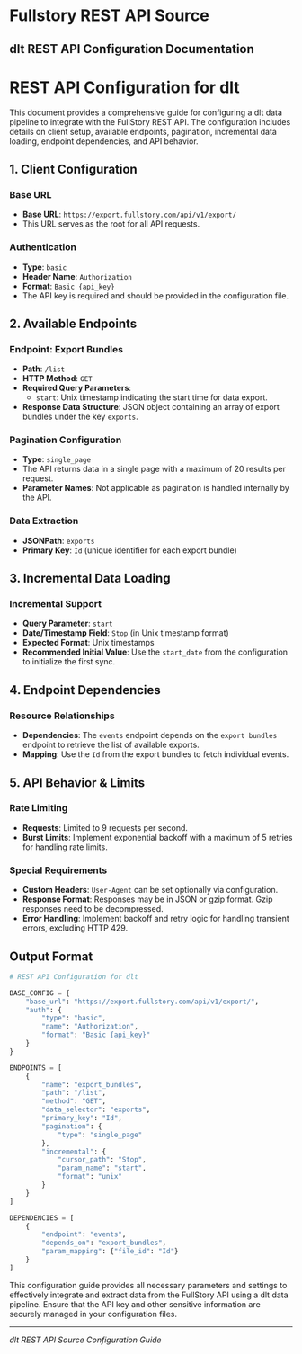 # Fullstory REST API Source

## dlt REST API Configuration Documentation

# REST API Configuration for dlt

This document provides a comprehensive guide for configuring a dlt data pipeline to integrate with the FullStory REST API. The configuration includes details on client setup, available endpoints, pagination, incremental data loading, endpoint dependencies, and API behavior.

## 1. Client Configuration

### Base URL
- **Base URL**: `https://export.fullstory.com/api/v1/export/`
- This URL serves as the root for all API requests.

### Authentication
- **Type**: `basic`
- **Header Name**: `Authorization`
- **Format**: `Basic {api_key}`
- The API key is required and should be provided in the configuration file.

## 2. Available Endpoints

### Endpoint: Export Bundles
- **Path**: `/list`
- **HTTP Method**: `GET`
- **Required Query Parameters**:
  - `start`: Unix timestamp indicating the start time for data export.
- **Response Data Structure**: JSON object containing an array of export bundles under the key `exports`.

### Pagination Configuration
- **Type**: `single_page`
- The API returns data in a single page with a maximum of 20 results per request.
- **Parameter Names**: Not applicable as pagination is handled internally by the API.

### Data Extraction
- **JSONPath**: `exports`
- **Primary Key**: `Id` (unique identifier for each export bundle)

## 3. Incremental Data Loading

### Incremental Support
- **Query Parameter**: `start`
- **Date/Timestamp Field**: `Stop` (in Unix timestamp format)
- **Expected Format**: Unix timestamps
- **Recommended Initial Value**: Use the `start_date` from the configuration to initialize the first sync.

## 4. Endpoint Dependencies

### Resource Relationships
- **Dependencies**: The `events` endpoint depends on the `export bundles` endpoint to retrieve the list of available exports.
- **Mapping**: Use the `Id` from the export bundles to fetch individual events.

## 5. API Behavior & Limits

### Rate Limiting
- **Requests**: Limited to 9 requests per second.
- **Burst Limits**: Implement exponential backoff with a maximum of 5 retries for handling rate limits.

### Special Requirements
- **Custom Headers**: `User-Agent` can be set optionally via configuration.
- **Response Format**: Responses may be in JSON or gzip format. Gzip responses need to be decompressed.
- **Error Handling**: Implement backoff and retry logic for handling transient errors, excluding HTTP 429.

## Output Format

```python
# REST API Configuration for dlt

BASE_CONFIG = {
    "base_url": "https://export.fullstory.com/api/v1/export/",
    "auth": {
        "type": "basic",
        "name": "Authorization",
        "format": "Basic {api_key}"
    }
}

ENDPOINTS = [
    {
        "name": "export_bundles",
        "path": "/list",
        "method": "GET",
        "data_selector": "exports",
        "primary_key": "Id",
        "pagination": {
            "type": "single_page"
        },
        "incremental": {
            "cursor_path": "Stop",
            "param_name": "start",
            "format": "unix"
        }
    }
]

DEPENDENCIES = [
    {
        "endpoint": "events", 
        "depends_on": "export_bundles",
        "param_mapping": {"file_id": "Id"}
    }
]
```

This configuration guide provides all necessary parameters and settings to effectively integrate and extract data from the FullStory API using a dlt data pipeline. Ensure that the API key and other sensitive information are securely managed in your configuration files.

---
*dlt REST API Source Configuration Guide*